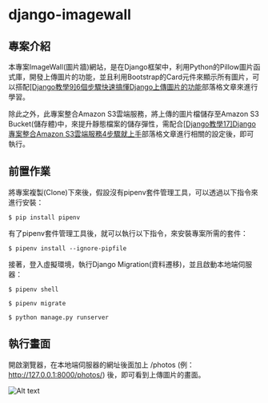 # django-imagewall #

## 專案介紹 ##

本專案ImageWall(圖片牆)網站，是在Django框架中，利用Python的Pillow圖片函式庫，開發上傳圖片的功能，並且利用Bootstrap的Card元件來顯示所有圖片，可以搭配[[Django教學9]6個步驟快速搞懂Django上傳圖片的功能](https://www.learncodewithmike.com/2020/04/django-image-upload.html)部落格文章來進行學習。

除此之外，此專案整合Amazon S3雲端服務，將上傳的圖片檔儲存至Amazon S3 Bucket(儲存體)中，來提升靜態檔案的儲存彈性，需配合[[Django教學17]Django專案整合Amazon S3雲端服務4步驟就上手](https://www.learncodewithmike.com/2020/05/django-aws-s3.html)部落格文章進行相關的設定後，即可執行。

## 前置作業 ##

將專案複製(Clone)下來後，假設沒有pipenv套件管理工具，可以透過以下指令來進行安裝：

`$ pip install pipenv`

有了pipenv套件管理工具後，就可以執行以下指令，來安裝專案所需的套件：

`$ pipenv install --ignore-pipfile`

接著，登入虛擬環境，執行Django Migration(資料遷移)，並且啟動本地端伺服器：

`$ pipenv shell`

`$ pipenv migrate`

`$ python manage.py runserver`

## 執行畫面 ##

開啟瀏覽器，在本地端伺服器的網址後面加上 /photos (例：http://127.0.0.1:8000/photos/) 後，即可看到上傳圖片的畫面。

![Alt text](https://1.bp.blogspot.com/-RxvqluMdUR8/Xox6_Liiz-I/AAAAAAAABys/-qd1fg168FkdrfmAaNb0COu4f4uREZGQgCKgBGAsYHg/s1600/django_imagewall.PNG "Optional title")
